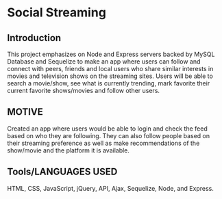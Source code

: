 # Social Streaming

## Introduction

 This project emphasizes on Node and Express servers backed by MySQL Database and
Sequelize to make an app where users can follow and connect with peers, friends and local
users who share similar interests in movies and television shows on the streaming sites. Users
will be able to search a movie/show, see what is currently trending, mark favorite their current
favorite shows/movies and follow other users.

## MOTIVE
 Created an app where users would be able to login and check the feed
based on who they are following. They can also follow people based on their streaming
preference as well as make recommendations of the show/movie and the platform it is
available.

## Tools/LANGUAGES USED
 HTML, CSS, JavaScript, jQuery, API, Ajax, Sequelize, Node, and
Express.



